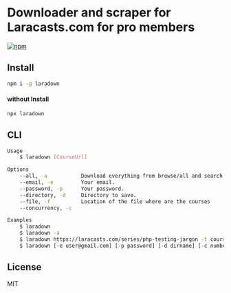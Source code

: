 # Downloader and scraper for Laracasts.com for pro members

[![npm](https://badgen.net/npm/v/laradown)](https://www.npmjs.com/package/laradown)

## Install
```sh
npm i -g laradown
```

#### without Install
```sh
npx laradown
```

## CLI
```sh
Usage
    $ laradown [CourseUrl]

Options
    --all, -a           Download everything from browse/all and search APIs.
    --email, -e         Your email.
    --password, -p      Your password.
    --directory, -d     Directory to save.
    --file, -f          Location of the file where are the courses
    --concurrency, -c

Examples
    $ laradown
    $ laradown -a
    $ laradown https://laracasts.com/series/php-testing-jargon -t course
    $ laradown [-e user@gmail.com] [-p password] [-d dirname] [-c number] [-f path-to-file]
```

## License
MIT
